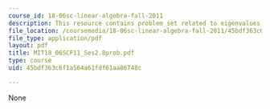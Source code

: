 ```yaml
---
course_id: 18-06sc-linear-algebra-fall-2011
description: This resource contains problem set related to eigenvalues and eigenvectors.
file_location: /coursemedia/18-06sc-linear-algebra-fall-2011/45bdf363c6f1a564a61fdf61aa86748c_MIT18_06SCF11_Ses2.8prob.pdf
file_type: application/pdf
layout: pdf
title: MIT18_06SCF11_Ses2.8prob.pdf
type: course
uid: 45bdf363c6f1a564a61fdf61aa86748c

---
```

None